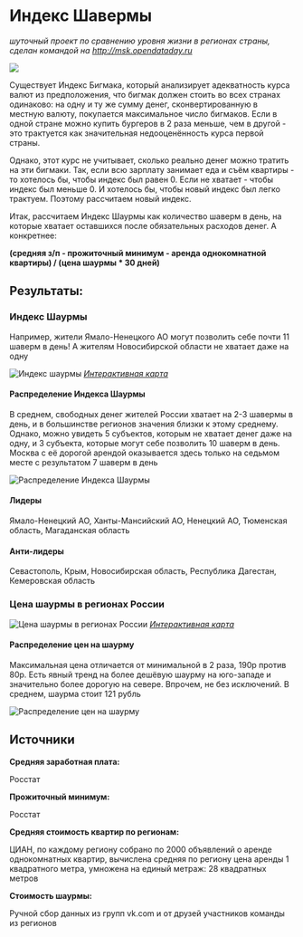 # Индекс Шавермы
*шуточный проект по сравнению уровня жизни в регионах страны, сделан командой на http://msk.opendataday.ru*

![](https://static.tildacdn.com/tild6564-6130-4734-b263-343436383930/p_o_reqDeCM.jpg)

Существует Индекс Бигмака, который анализирует адекватность курса валют из предположения, что бигмак должен стоить во всех странах одинаково: на одну и ту же сумму денег, сконвертированную в местную валюту, покупается максимальное число бигмаков. Если в одной стране можно купить бургеров в 2 раза меньше, чем в другой - это трактуется как значительная недооценённость курса первой страны.

Однако, этот курс не учитывает, сколько реально денег можно тратить на эти бигмаки. Так, если всю зарплату занимает еда и съём квартиры - то хотелось бы, чтобы индекс был равен 0. Если не хватает - чтобы индекс был меньше 0. И хотелось бы, чтобы новый индекс был легко трактуем. Поэтому рассчитаем новый индекс.

Итак, рассчитаем Индекс Шаурмы как количество шаверм в день, на которые хватает оставшихся после обязательных расходов денег. А конкретнее:

**(средняя з/п - прожиточный минимум - аренда однокомнатной квартиры) / (цена шаурмы * 30 дней)**

## Результаты:

### Индекс Шаурмы

Например, жители Ямало-Ненецкого АО могут позволить себе почти 11 шаверм в день!
А жителям Новосибирской области не хватает даже на одну

![Индекс шаурмы](https://static.tildacdn.com/tild6431-3836-4434-b461-376239393933/noroot.jpg)
[*Интерактивная карта*](https://public.tableau.com/profile/vladislav5690#!/vizhome/_9688/Dashboard1)

#### Распределение Индекса Шаурмы

В среднем, свободных денег жителей России хватает на 2-3 шавермы в день, и в большинстве регионов значения близки к этому среднему. Однако, можно увидеть 5 субъектов, которым не хватает денег даже на одну, и 3 субъекта, которые могут себе позволить 10 шаверм в день. Москва с её дорогой арендой оказывается здесь только на седьмом месте с результатом 7 шаверм в день

![Распределение Индекса Шаурмы](https://static.tildacdn.com/tild6138-3464-4932-a233-396130323365/index.png)

#### Лидеры
Ямало-Ненецкий АО, Ханты-Мансийский АО, Ненецкий АО, Тюменская область, Магаданская область

#### Анти-лидеры
Севастополь, Крым, Новосибирская область, Республика Дагестан, Кемеровская область


### Цена шаурмы в регионах России

![Цена шаурмы в регионах России](https://static.tildacdn.com/tild3634-3036-4966-b861-626366623233/noroot.jpg)
[*Интерактивная карта*](https://public.tableau.com/profile/vladislav5690#!/vizhome/_9688/Dashboard1)


#### Распределение цен на шаурму

Максимальная цена отличается от минимальной в 2 раза, 190р против 80р. Есть явный тренд на более дешёвую шаурму на юго-западе и значительно более дорогую на севере. Впрочем, не без исключений. В среднем, шаурма стоит 121 рубль

![Распределение цен на шаурму](https://static.tildacdn.com/tild3264-3839-4366-b965-333137636537/price.png)



## Источники
**Средняя заработная плата:**

Росстат


**Прожиточный минимум:**

Росстат


**Средняя стоимость квартир по регионам:**

ЦИАН, по каждому региону собрано по 2000 объявлений о аренде однокомнатных квартир, вычислена средняя по региону цена аренды 1 квадратного метра, умножена на единый метраж: 28 квадратных метров


**Стоимость шаурмы:**

Ручной сбор данных из групп vk.com и от друзей участников команды из регионов 
